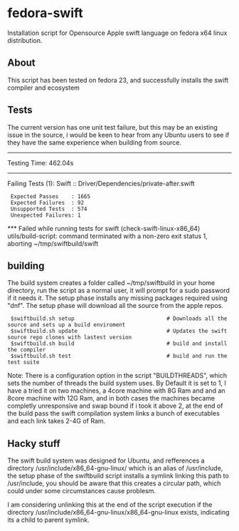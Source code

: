 # fedora-swift
Installation script for Opensource Apple swift language on fedora x64 linux distribution.

## About
This script has been tested on fedora 23, and successfully installs the swift compiler and ecosystem

## Tests
The current version has one unit test failure, but this may be an existing issue in the source, i would be keen to hear from any
Ubuntu users to see if they have the same experience when building from source.

   ********************
   Testing Time: 462.04s
   ********************
   Failing Tests (1):
       Swift :: Driver/Dependencies/private-after.swift

     Expected Passes    : 1665
     Expected Failures  : 92
     Unsupported Tests  : 574
     Unexpected Failures: 1
   *** Failed while running tests for swift (check-swift-linux-x86_64)
   utils/build-script: command terminated with a non-zero exit status 1, aborting
   ~/tmp/swiftbuild/swift


## building

The build system creates a folder called ~/tmp/swiftbuild in your home directory, run the script as a normal user, it will prompt for a sudo
password if it needs it.  The setup phase installs any missing packages required using "dnf". The setup phase will download all the source from
the apple repos.

     $swiftbuild.sh setup                             # Downloads all the source and sets up a build enviroment
     $swiftbuild.sh update                            # Updates the swift source repo clones with lastest version
     $swiftbuild.sh build                             # build and install the compiler
     $swiftbuild.sh test                              # build and run the test suite

Note: There is a configuration option in the script "BUILDTHREADS", which sets the number of threads the build system uses.
By Default it is set to 1, I have a tried it on two machines, a 4core machine with 8G Ram and and an 8core machine with 12G Ram, and in both cases
the machines became completly unresponsive and swap bound if i took it above 2, at the end of the build pass the swift compilation system links a bunch
of executables and each link takes 2-4G of Ram.  

## Hacky stuff
The swift build system was designed for Ubuntu, and refferences a directory /usr/include/x86_64-gnu-linux/ which is an alias of /usr/include, the setup phase of the swiftbuild script
installs a symlink linking this path to /usr/include, you should be aware that this creates a circular path, which could under some circumstances cause problesm.

I am considering unlinking this at the end of the script execution if the directory /usr/include/x86_64-gnu-linux/x86_64-gnu-linux exists, indicating its a child to parent symlink.  
